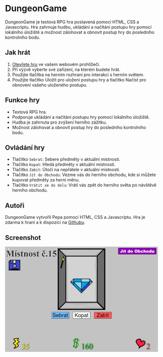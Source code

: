 # DungeonGame
DungeonGame je textová RPG hra postavená pomocí HTML, CSS a Javascriptu. Hra zahrnuje hudbu, ukládání a načítání postupu hry pomocí lokálního úložiště a možnost zálohovat a obnovit postup hry do posledního kontrolního bodu.

## Jak hrát
1. <a href="https://fryerzabijak.github.io/DungeonGame/" target="_blank">Otevřete hru</a> ve vašem webovém prohlížeči.
2. Při výzvě vyberte své zařízení, na kterém budete hrát.
3. Použijte tlačítka na herním rozhraní pro interakci s herním světem.
4. Použijte tlačítko Uložit pro uložení postupu hry a tlačítko Načíst pro obnovení vašeho uloženého postupu.

## Funkce hry
- Textová RPG hra.
- Podporuje ukládání a načítání postupu hry pomocí lokálního úložiště.
- Hudba je zahrnuta pro zvýšení herního zážitku.
- Možnost zálohovat a obnovit postup hry do posledního kontrolního bodu.

## Ovládání hry
- Tlačítko `Sebrat`: Sebere předměty v aktuální místnosti.
- Tlačítko `Kopat`: Hledá předměty v aktuální místnosti.
- Tlačítko `Zabit`: Útočí na nepřátele v aktuální místnosti.
- Tlačítko `Jít do Obchodu`: Vezme vás do herního obchodu, kde si můžete kupovat předměty za herní měnu.
- Tlačítko `Vrátit se do dolu`: Vrátí vás zpět do herního světa po návštěvě herního obchodu.

## Autoři
DungeonGame vytvořil Pepa pomocí HTML, CSS a Javascriptu. Hra je zdarma k hraní a k dispozici na [Githubu](https://pepamraz.github.io/DungeonGame/).

## Screenshot
![Screenshot hry DungeonGame](https://raw.githubusercontent.com/FryerZabijak/DungeonGame/main/fryerzabijak.github.io_DungeonGame.png)
